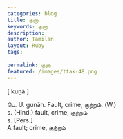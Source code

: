 ```yaml
---
categories: blog
title: குனா
keywords: குனா
description: 
author: Tamilan
layout: Ruby
tags: 
 
permalink: குனா
featured: /images/ttak-48.png
---
```

  
[ kuṉā ]  
  
பெ. U. gunāh. Fault, crime; குற்றம். (W.)  
s. (Hind.) fault, crime, குற்றம்  
s. [Pers.]  
A fault; crime, குற்றம்